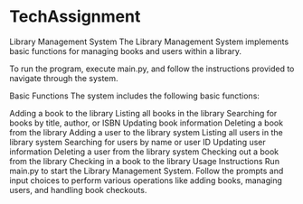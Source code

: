 # TechAssignment

Library Management System
The Library Management System implements basic functions for managing books and users within a library.

To run the program, execute main.py, and follow the instructions provided to navigate through the system.

Basic Functions
The system includes the following basic functions:

Adding a book to the library
Listing all books in the library
Searching for books by title, author, or ISBN
Updating book information
Deleting a book from the library
Adding a user to the library system
Listing all users in the library system
Searching for users by name or user ID
Updating user information
Deleting a user from the library system
Checking out a book from the library
Checking in a book to the library
Usage Instructions
Run main.py to start the Library Management System.
Follow the prompts and input choices to perform various operations like adding books, managing users, and handling book checkouts.